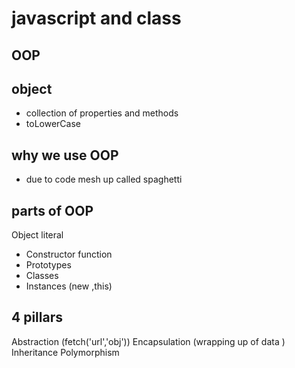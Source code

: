 # javascript and class

## OOP

## object 
- collection of properties and methods
- toLowerCase 

## why we use OOP 
- due to code mesh up called spaghetti

## parts of OOP 
Object literal 

- Constructor function 
- Prototypes
- Classes 
- Instances (new ,this)

## 4 pillars
Abstraction (fetch('url','obj'))
Encapsulation (wrapping up of data )
Inheritance 
Polymorphism 